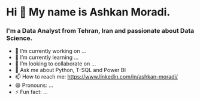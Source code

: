 # Hi 👋 My name is Ashkan Moradi. 
### I'm a Data Analyst from Tehran, Iran and passionate about Data Science.
- 🔭 I’m currently working on ...
- 🌱 I’m currently learning ...
- 👯 I’m looking to collaborate on ...
- 💬 Ask me about Python, T-SQL and Power BI
- 📫 How to reach me: https://www.linkedin.com/in/ashkan-moradi/
- 😄 Pronouns: ...
- ⚡ Fun fact: ...
<!--
**AshkanMoradi/AshkanMoradi** is a ✨ _special_ ✨ repository because its `README.md` (this file) appears on your GitHub profile.

Here are some ideas to get you started:

- 🔭 I’m currently working on ...
- 🌱 I’m currently learning ...
- 👯 I’m looking to collaborate on ...
- 🤔 I’m looking for help with ...
- 💬 Ask me about ...
- 📫 How to reach me: ...
- 😄 Pronouns: ...
- ⚡ Fun fact: ...
-->
